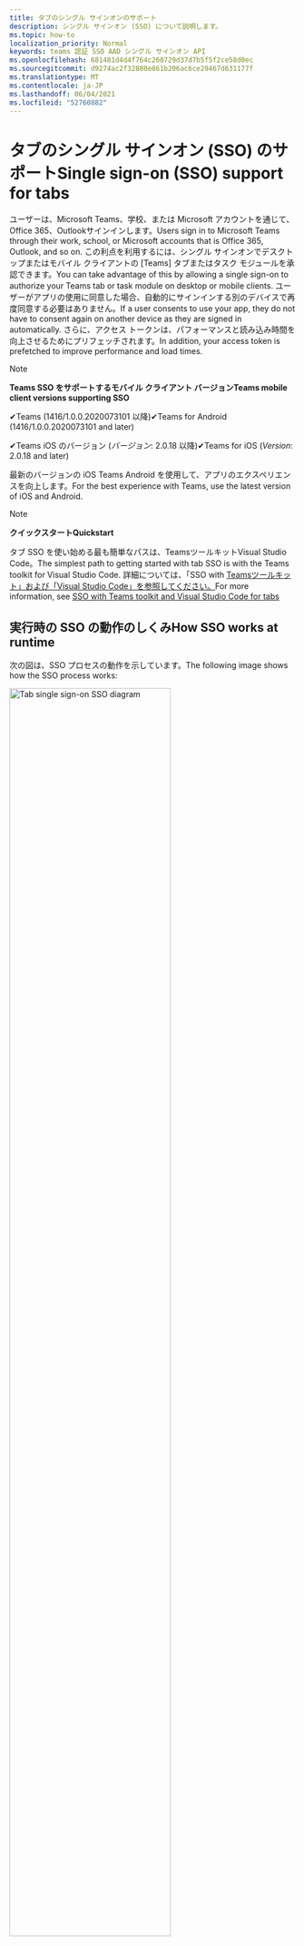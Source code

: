 ```yaml
---
title: タブのシングル サインオンのサポート
description: シングル サインオン (SSO) について説明します。
ms.topic: how-to
localization_priority: Normal
keywords: teams 認証 SSO AAD シングル サインオン API
ms.openlocfilehash: 681481d4d4f764c260729d37d7b5f5f2ce58d0ec
ms.sourcegitcommit: d9274ac2f32880e861b206ac6ce29467d631177f
ms.translationtype: MT
ms.contentlocale: ja-JP
ms.lasthandoff: 06/04/2021
ms.locfileid: "52760882"
---
```

# <a name="single-sign-on-sso-support-for-tabs"></a><span data-ttu-id="c0a60-104">タブのシングル サインオン (SSO) のサポート</span><span class="sxs-lookup"><span data-stu-id="c0a60-104">Single sign-on (SSO) support for tabs</span></span>

<span data-ttu-id="c0a60-105">ユーザーは、Microsoft Teams、学校、または Microsoft アカウントを通じて、Office 365、Outlookサインインします。</span><span class="sxs-lookup"><span data-stu-id="c0a60-105">Users sign in to Microsoft Teams through their work, school, or Microsoft accounts that is Office 365, Outlook, and so on.</span></span> <span data-ttu-id="c0a60-106">この利点を利用するには、シングル サインオンでデスクトップまたはモバイル クライアントの [Teams] タブまたはタスク モジュールを承認できます。</span><span class="sxs-lookup"><span data-stu-id="c0a60-106">You can take advantage of this by allowing a single sign-on to authorize your Teams tab or task module on desktop or mobile clients.</span></span> <span data-ttu-id="c0a60-107">ユーザーがアプリの使用に同意した場合、自動的にサインインする別のデバイスで再度同意する必要はありません。</span><span class="sxs-lookup"><span data-stu-id="c0a60-107">If a user consents to use your app, they do not have to consent again on another device as they are signed in automatically.</span></span> <span data-ttu-id="c0a60-108">さらに、アクセス トークンは、パフォーマンスと読み込み時間を向上させるためにプリフェッチされます。</span><span class="sxs-lookup"><span data-stu-id="c0a60-108">In addition, your access token is prefetched to improve performance and load times.</span></span>

> [!NOTE]
> <span data-ttu-id="c0a60-109">**Teams SSO をサポートするモバイル クライアント バージョン**</span><span class="sxs-lookup"><span data-stu-id="c0a60-109">**Teams mobile client versions supporting SSO**</span></span>  
>
> <span data-ttu-id="c0a60-110">✔Teams (1416/1.0.0.2020073101 以降)</span><span class="sxs-lookup"><span data-stu-id="c0a60-110">✔Teams for Android (1416/1.0.0.2020073101 and later)</span></span>
>
> <span data-ttu-id="c0a60-111">✔Teams iOS のバージョン (_バージョン_: 2.0.18 以降)</span><span class="sxs-lookup"><span data-stu-id="c0a60-111">✔Teams for iOS (_Version_: 2.0.18 and later)</span></span>  
>
> <span data-ttu-id="c0a60-112">最新のバージョンの iOS Teams Android を使用して、アプリのエクスペリエンスを向上します。</span><span class="sxs-lookup"><span data-stu-id="c0a60-112">For the best experience with Teams, use the latest version of iOS and Android.</span></span>

> [!NOTE]
> <span data-ttu-id="c0a60-113">**クイックスタート**</span><span class="sxs-lookup"><span data-stu-id="c0a60-113">**Quickstart**</span></span>  
>
> <span data-ttu-id="c0a60-114">タブ SSO を使い始める最も簡単なパスは、TeamsツールキットVisual Studio Code。</span><span class="sxs-lookup"><span data-stu-id="c0a60-114">The simplest path to getting started with tab SSO is with the Teams toolkit for Visual Studio Code.</span></span> <span data-ttu-id="c0a60-115">詳細については、「SSO with [Teamsツールキット」および「Visual Studio Code」を参照してください。](../../../toolkit/visual-studio-code-tab-sso.md)</span><span class="sxs-lookup"><span data-stu-id="c0a60-115">For more information, see [SSO with Teams toolkit and Visual Studio Code for tabs](../../../toolkit/visual-studio-code-tab-sso.md)</span></span>

## <a name="how-sso-works-at-runtime"></a><span data-ttu-id="c0a60-116">実行時の SSO の動作のしくみ</span><span class="sxs-lookup"><span data-stu-id="c0a60-116">How SSO works at runtime</span></span>

<span data-ttu-id="c0a60-117">次の図は、SSO プロセスの動作を示しています。</span><span class="sxs-lookup"><span data-stu-id="c0a60-117">The following image shows how the SSO process works:</span></span>

<!-- markdownlint-disable MD033 -->
<img src="~/assets/images/tabs/tabs-sso-diagram.png" alt="Tab single sign-on SSO diagram" width="75%"/>

1. <span data-ttu-id="c0a60-118">タブでは、JavaScript 呼び出しが `getAuthToken()`に対してなされます。</span><span class="sxs-lookup"><span data-stu-id="c0a60-118">In the tab, a JavaScript call is made to `getAuthToken()`.</span></span> <span data-ttu-id="c0a60-119">これにより、Teamsアプリケーションの認証トークンを取得する必要があります。</span><span class="sxs-lookup"><span data-stu-id="c0a60-119">This tells Teams to obtain an authentication token for the tab application.</span></span>
2. <span data-ttu-id="c0a60-120">現在のユーザーが初めてタブ アプリケーションを使用する場合は、同意が必要な場合は同意を求める要求プロンプトや、2 要素認証などのステップアップ認証を処理する要求プロンプトが表示されます。</span><span class="sxs-lookup"><span data-stu-id="c0a60-120">If this is the first time the current user has used your tab application, there is a request prompt to consent if consent is required or to handle step-up authentication such as two-factor authentication.</span></span>
3. <span data-ttu-id="c0a60-121">Teamsユーザーに対して、Azure Active Directory (AAD) エンドポイントからタブ アプリケーション トークンを要求します。</span><span class="sxs-lookup"><span data-stu-id="c0a60-121">Teams requests the tab application token from the Azure Active Directory (AAD) endpoint for the current user.</span></span>
4. <span data-ttu-id="c0a60-122">AAD は、タブ アプリケーション トークンをアプリケーションのTeamsします。</span><span class="sxs-lookup"><span data-stu-id="c0a60-122">AAD sends the tab application token to the Teams application.</span></span>
5. <span data-ttu-id="c0a60-123">Teamsによって返される結果オブジェクトの一部としてタブ アプリケーション トークンをタブに送信 `getAuthToken()` します。</span><span class="sxs-lookup"><span data-stu-id="c0a60-123">Teams sends the tab application token to the tab as part of the result object returned by the `getAuthToken()` call.</span></span>
6. <span data-ttu-id="c0a60-124">トークンは JavaScript を使用してタブ アプリケーションで解析され、ユーザーのメール アドレスなどの必要な情報を抽出します。</span><span class="sxs-lookup"><span data-stu-id="c0a60-124">The token is parsed in the tab application using JavaScript, to extract required information, such as the user's email address.</span></span>

> [!NOTE]
> <span data-ttu-id="c0a60-125">この API は、電子メール、プロファイル、および OpenId であるユーザー レベル API の制限されたセット `getAuthToken()` offline_access有効です。</span><span class="sxs-lookup"><span data-stu-id="c0a60-125">The `getAuthToken()` is only valid for consenting to a limited set of user-level APIs that is email, profile, offline_access and OpenId.</span></span> <span data-ttu-id="c0a60-126">または など、他のスコープGraphには使用 `User.Read` されません `Mail.Read` 。</span><span class="sxs-lookup"><span data-stu-id="c0a60-126">It is not used for further Graph scopes such as `User.Read` or `Mail.Read`.</span></span> <span data-ttu-id="c0a60-127">推奨される回避策については、その他の[スコープGraph参照してください](#apps-that-require-additional-graph-scopes)。</span><span class="sxs-lookup"><span data-stu-id="c0a60-127">For suggested workarounds, see [additional Graph scopes](#apps-that-require-additional-graph-scopes).</span></span>

<span data-ttu-id="c0a60-128">SSO API は、Web コンテンツを [埋め込むタスク](../../../task-modules-and-cards/what-are-task-modules.md) モジュールでも機能します。</span><span class="sxs-lookup"><span data-stu-id="c0a60-128">The SSO API also works in [task modules](../../../task-modules-and-cards/what-are-task-modules.md) that embed web content.</span></span>

## <a name="develop-an-sso-microsoft-teams-tab"></a><span data-ttu-id="c0a60-129">[SSO] タブMicrosoft Teamsする</span><span class="sxs-lookup"><span data-stu-id="c0a60-129">Develop an SSO Microsoft Teams tab</span></span>

<span data-ttu-id="c0a60-130">このセクションでは、SSO を使用する [Teams] タブの作成に関連するタスクについて説明します。</span><span class="sxs-lookup"><span data-stu-id="c0a60-130">This section describes the tasks involved in creating a Teams tab that uses SSO.</span></span> <span data-ttu-id="c0a60-131">これらのタスクは言語とフレームワークに依存しないタスクです。</span><span class="sxs-lookup"><span data-stu-id="c0a60-131">These tasks are language- and framework-agnostic.</span></span>

### <a name="1-create-your-aad-application"></a><span data-ttu-id="c0a60-132">1. AAD アプリケーションを作成する</span><span class="sxs-lookup"><span data-stu-id="c0a60-132">1. Create your AAD application</span></span>

<span data-ttu-id="c0a60-133">**AAD ポータルの概要に [アプリケーションを登録](https://azure.microsoft.com/features/azure-portal/) するには**</span><span class="sxs-lookup"><span data-stu-id="c0a60-133">**To register your application in the [AAD portal](https://azure.microsoft.com/features/azure-portal/) overview**</span></span>

1. <span data-ttu-id="c0a60-134">[AAD アプリケーション ID を取得します](/azure/active-directory/develop/howto-create-service-principal-portal#get-values-for-signing-in)。</span><span class="sxs-lookup"><span data-stu-id="c0a60-134">Get your [AAD Application ID](/azure/active-directory/develop/howto-create-service-principal-portal#get-values-for-signing-in).</span></span> 
1. <span data-ttu-id="c0a60-135">アプリケーションが AAD エンドポイントに必要なアクセス許可を指定し、必要に応じてGraph。</span><span class="sxs-lookup"><span data-stu-id="c0a60-135">Specify the permissions that your application needs for the AAD endpoint and, optionally, Graph.</span></span>
1. <span data-ttu-id="c0a60-136">[デスクトップ、web、Teams](/azure/active-directory/develop/howto-create-service-principal-portal#configure-access-policies-on-resources)アプリケーションのアクセス許可を付与します。</span><span class="sxs-lookup"><span data-stu-id="c0a60-136">[Grant permissions](/azure/active-directory/develop/howto-create-service-principal-portal#configure-access-policies-on-resources) for Teams desktop, web, and mobile applications.</span></span>
1. <span data-ttu-id="c0a60-137">[スコープのTeams] ボタンを選択し、開くパネルで [スコープ名] とaccess_as_user **を\*\*\*\*入力** します。</span><span class="sxs-lookup"><span data-stu-id="c0a60-137">Pre-authorize Teams by selecting the **Add a scope** button and in the panel that opens, enter **access_as_user** as the **Scope name**.</span></span>

> [!NOTE]
> <span data-ttu-id="c0a60-138">以下の重要な制限を知る必要があります。</span><span class="sxs-lookup"><span data-stu-id="c0a60-138">There are some important restrictions that you must know:</span></span>
>
> * <span data-ttu-id="c0a60-139">API のアクセス許可Graphユーザー レベルのアクセス許可 (電子メール、プロファイル、offline_access OpenId) だけがサポートされます。</span><span class="sxs-lookup"><span data-stu-id="c0a60-139">Only user-level Graph API permissions are supported that is, email, profile, offline_access, OpenId.</span></span> <span data-ttu-id="c0a60-140">その他のスコープ (Graphアクセスできる必要がある場合は、推奨 `User.Read` `Mail.Read` される回避策を[参照してください](#apps-that-require-additional-graph-scopes)。</span><span class="sxs-lookup"><span data-stu-id="c0a60-140">If you must have access to other Graph scopes such as `User.Read` or `Mail.Read`, see [recommended workaround](#apps-that-require-additional-graph-scopes).</span></span>
> * <span data-ttu-id="c0a60-141">アプリケーションのドメイン名は、AAD アプリケーションに登録したドメイン名と同じ名前にすることが重要です。</span><span class="sxs-lookup"><span data-stu-id="c0a60-141">It is important that your application's domain name is the same as the domain name you have registered for your AAD application.</span></span>
> * <span data-ttu-id="c0a60-142">現在、アプリごとに複数のドメインはサポートされていません。</span><span class="sxs-lookup"><span data-stu-id="c0a60-142">Currently multiple domains per app are not supported.</span></span>

<span data-ttu-id="c0a60-143">**AAD ポータルを使用してアプリを登録するには**</span><span class="sxs-lookup"><span data-stu-id="c0a60-143">**To register your app through the AAD portal**</span></span>

1. <span data-ttu-id="c0a60-144">AAD アプリ登録ポータルに [新しいアプリケーションを登録](https://go.microsoft.com/fwlink/?linkid=2083908) します。</span><span class="sxs-lookup"><span data-stu-id="c0a60-144">Register a new application in the [AAD App Registrations](https://go.microsoft.com/fwlink/?linkid=2083908) portal.</span></span>
1. <span data-ttu-id="c0a60-145">[新規 **登録] を選択します**。</span><span class="sxs-lookup"><span data-stu-id="c0a60-145">Select **New Registration**.</span></span> <span data-ttu-id="c0a60-146">[ **アプリケーションの登録] ページ** が表示されます。</span><span class="sxs-lookup"><span data-stu-id="c0a60-146">The **Register an application** page appears.</span></span>
1. <span data-ttu-id="c0a60-147">[アプリケーションの **登録] ページで** 、次の値を入力します。</span><span class="sxs-lookup"><span data-stu-id="c0a60-147">In the **Register an application** page, enter the following values:</span></span>
    1. <span data-ttu-id="c0a60-148">アプリの **[名前]** を入力します。</span><span class="sxs-lookup"><span data-stu-id="c0a60-148">Enter a **Name** for your app.</span></span>
    2. <span data-ttu-id="c0a60-149">[サポートされている **アカウントの種類] を選択し、[** 単一テナント] または [マルチテナント アカウントの種類] を選択します。</span><span class="sxs-lookup"><span data-stu-id="c0a60-149">Choose the **Supported account types**, select single tenant or multitenant account type.</span></span> <span data-ttu-id="c0a60-150">¹</span><span class="sxs-lookup"><span data-stu-id="c0a60-150">¹</span></span>
    * <span data-ttu-id="c0a60-151">**[リダイレクト URI]** を空のままにします。</span><span class="sxs-lookup"><span data-stu-id="c0a60-151">Leave **Redirect URI** empty.</span></span>
    3. <span data-ttu-id="c0a60-152">**[登録]** を選択します。</span><span class="sxs-lookup"><span data-stu-id="c0a60-152">Choose **Register**.</span></span>
1. <span data-ttu-id="c0a60-153">[概要] ページで、アプリケーション **(クライアント) ID をコピーして保存します**。</span><span class="sxs-lookup"><span data-stu-id="c0a60-153">On the overview page, copy and save the **Application (client) ID**.</span></span> <span data-ttu-id="c0a60-154">アプリケーション マニフェストを更新する際には、後でTeams必要があります。</span><span class="sxs-lookup"><span data-stu-id="c0a60-154">You must have it later when updating your Teams application manifest.</span></span>
1. <span data-ttu-id="c0a60-155">[**管理**] で [**API の公開**] を選択します。</span><span class="sxs-lookup"><span data-stu-id="c0a60-155">Under **Manage**, select **Expose an API**.</span></span>

    > [!NOTE]
    > <span data-ttu-id="c0a60-156">ボットとタブを使用してアプリを作成する場合は、アプリケーション ID URI を次のように入力します `api://fully-qualified-domain-name.com/botid-{YourBotId}` 。</span><span class="sxs-lookup"><span data-stu-id="c0a60-156">If you are building an app with a bot and a tab, enter the Application ID URI as `api://fully-qualified-domain-name.com/botid-{YourBotId}`.</span></span>

1. <span data-ttu-id="c0a60-157">[設定 **] リンクを** 選択して、 の形式でアプリケーション ID URI を生成します `api://{AppID}` 。</span><span class="sxs-lookup"><span data-stu-id="c0a60-157">Select the **Set** link to generate the Application ID URI in the form of `api://{AppID}`.</span></span> <span data-ttu-id="c0a60-158">2 つのスラッシュと GUID の間に、末尾にスラッシュ "/" が付加された完全修飾ドメイン名を挿入します。</span><span class="sxs-lookup"><span data-stu-id="c0a60-158">Insert your fully qualified domain name with a forward slash "/" appended to the end, between the double forward slashes and the GUID.</span></span> <span data-ttu-id="c0a60-159">ID 全体に . の形式が必要です `api://fully-qualified-domain-name.com/{AppID}` 。</span><span class="sxs-lookup"><span data-stu-id="c0a60-159">The entire ID must have the form of `api://fully-qualified-domain-name.com/{AppID}`.</span></span> <span data-ttu-id="c0a60-160">² たとえば `api://subdomain.example.com/00000000-0000-0000-0000-000000000000` 、 .</span><span class="sxs-lookup"><span data-stu-id="c0a60-160">² For example, `api://subdomain.example.com/00000000-0000-0000-0000-000000000000`.</span></span> <span data-ttu-id="c0a60-161">完全修飾ドメイン名は、アプリが提供される人間が読み取り可能なドメイン名です。</span><span class="sxs-lookup"><span data-stu-id="c0a60-161">The fully qualified domain name is the human readable domain name from which your app is served.</span></span> <span data-ttu-id="c0a60-162">ngrok などのトンネリング サービスを使用している場合は、ngrok サブドメインが変更されるたびにこの値を更新する必要があります。</span><span class="sxs-lookup"><span data-stu-id="c0a60-162">If you are using a tunneling service such as ngrok, you must update this value whenever your ngrok subdomain changes.</span></span>
1. <span data-ttu-id="c0a60-163">**[スコープの追加]** を選択します。</span><span class="sxs-lookup"><span data-stu-id="c0a60-163">Select **Add a scope**.</span></span> <span data-ttu-id="c0a60-164">開くパネルで、[スコープ名] **access_as_user** を **入力します**。</span><span class="sxs-lookup"><span data-stu-id="c0a60-164">In the panel that opens, enter **access_as_user** as the **Scope name**.</span></span>
1. <span data-ttu-id="c0a60-165">[同意 **できるWho] ボックスに、「\*\*\*\*管理者とユーザー」と入力します**。</span><span class="sxs-lookup"><span data-stu-id="c0a60-165">In the **Who can consent?** box, enter **Admins and users**.</span></span>
1. <span data-ttu-id="c0a60-166">スコープに適した値を使用して管理者とユーザーの同意のプロンプトを構成するための詳細をボックスに入力 `access_as_user` します。</span><span class="sxs-lookup"><span data-stu-id="c0a60-166">Enter the details in the boxes for configuring the admin and user consent prompts with values that are appropriate for the `access_as_user` scope:</span></span>
    * <span data-ttu-id="c0a60-167">**管理者の同意タイトル:** チームはユーザーのプロフィールにアクセスできます。</span><span class="sxs-lookup"><span data-stu-id="c0a60-167">**Admin consent title:** Teams can access the user’s profile.</span></span>
    * <span data-ttu-id="c0a60-168">**管理者の同意の** 説明: Teamsアプリの Web API を現在のユーザーとして呼び出す場合があります。</span><span class="sxs-lookup"><span data-stu-id="c0a60-168">**Admin consent description**: Teams can call the app’s web APIs as the current user.</span></span>
    * <span data-ttu-id="c0a60-169">**ユーザーの同意タイトル**: Teamsにアクセスして、ユーザーに代わって要求を行うことができます。</span><span class="sxs-lookup"><span data-stu-id="c0a60-169">**User consent title**: Teams can access your profile and make requests on your behalf.</span></span>
    * <span data-ttu-id="c0a60-170">**ユーザーの同意の説明: Teams** と同じ権限でこのアプリの API を呼び出す場合があります。</span><span class="sxs-lookup"><span data-stu-id="c0a60-170">**User consent description:** Teams can call this app’s APIs with the same rights as you have.</span></span>
1. <span data-ttu-id="c0a60-171">**[状態]** が **[有効]** に設定されていることを確認してください。</span><span class="sxs-lookup"><span data-stu-id="c0a60-171">Ensure that **State** is set to **Enabled**.</span></span>
1. <span data-ttu-id="c0a60-172">[スコープ **の追加] を** 選択して詳細を保存します。</span><span class="sxs-lookup"><span data-stu-id="c0a60-172">Select **Add scope** to save the details.</span></span> <span data-ttu-id="c0a60-173">テキスト フィールドの下に表示 **されるスコープ** 名のドメイン 部分は、前の手順で設定した **アプリケーション ID** URI と自動的に一致し、末尾に追加 `/access_as_user` する必要があります `api://subdomain.example.com/00000000-0000-0000-0000-000000000000/access_as_user` 。</span><span class="sxs-lookup"><span data-stu-id="c0a60-173">The domain part of the **Scope name** displayed below the text field must automatically match the **Application ID** URI set in the previous step, with `/access_as_user` appended to the end `api://subdomain.example.com/00000000-0000-0000-0000-000000000000/access_as_user`.</span></span>
1. <span data-ttu-id="c0a60-174">[承認済 **みクライアント アプリケーション** ] セクションで、アプリの Web アプリケーションに対して承認するアプリケーションを特定します。</span><span class="sxs-lookup"><span data-stu-id="c0a60-174">In the **Authorized client applications** section, identify the applications that you want to authorize for your app’s web application.</span></span> <span data-ttu-id="c0a60-175">[クライアント **アプリケーションの追加] を選択します**。</span><span class="sxs-lookup"><span data-stu-id="c0a60-175">Select **Add a client application**.</span></span> <span data-ttu-id="c0a60-176">次の各クライアント ID を入力し、前の手順で作成した承認済みスコープを選択します。</span><span class="sxs-lookup"><span data-stu-id="c0a60-176">Enter each of the following client IDs and select the authorized scope you created in the previous step:</span></span>
    * <span data-ttu-id="c0a60-177">`1fec8e78-bce4-4aaf-ab1b-5451cc387264`モバイルTeamsデスクトップ アプリケーションの場合。</span><span class="sxs-lookup"><span data-stu-id="c0a60-177">`1fec8e78-bce4-4aaf-ab1b-5451cc387264` for Teams mobile or desktop application.</span></span>
    * <span data-ttu-id="c0a60-178">`5e3ce6c0-2b1f-4285-8d4b-75ee78787346`web アプリケーションTeamsの場合。</span><span class="sxs-lookup"><span data-stu-id="c0a60-178">`5e3ce6c0-2b1f-4285-8d4b-75ee78787346` for Teams web application.</span></span>
1. <span data-ttu-id="c0a60-179">**[API のアクセス許可] に移動します**。</span><span class="sxs-lookup"><span data-stu-id="c0a60-179">Navigate to **API Permissions**.</span></span> <span data-ttu-id="c0a60-180">[**アクセス許可を**  >  **追加する] Graph** 委任されたアクセス許可を選択し、次のアクセス許可を API から  >  Graphします。</span><span class="sxs-lookup"><span data-stu-id="c0a60-180">Select **Add a permission** > **Microsoft Graph** > **Delegated permissions**, then add the following permissions from Graph API:</span></span>
    * <span data-ttu-id="c0a60-181">User.Read は既定で有効になっています</span><span class="sxs-lookup"><span data-stu-id="c0a60-181">User.Read enabled by default</span></span>
    * <span data-ttu-id="c0a60-182">メール</span><span class="sxs-lookup"><span data-stu-id="c0a60-182">email</span></span>
    * <span data-ttu-id="c0a60-183">offline_access</span><span class="sxs-lookup"><span data-stu-id="c0a60-183">offline_access</span></span>
    * <span data-ttu-id="c0a60-184">OpenId</span><span class="sxs-lookup"><span data-stu-id="c0a60-184">OpenId</span></span>
    * <span data-ttu-id="c0a60-185">profile</span><span class="sxs-lookup"><span data-stu-id="c0a60-185">profile</span></span>

1. <span data-ttu-id="c0a60-186">[認証] **に移動します**。</span><span class="sxs-lookup"><span data-stu-id="c0a60-186">Navigate to **Authentication**.</span></span>

    <span data-ttu-id="c0a60-187">アプリに IT 管理者の同意が与えされていない場合、ユーザーはアプリを初めて使用する場合に同意する必要があります。</span><span class="sxs-lookup"><span data-stu-id="c0a60-187">If an app has not been granted IT admin consent, users have to provide consent the first time they use an app.</span></span>

    <span data-ttu-id="c0a60-188">リダイレクト URI を入力するには、次のコマンドを使用します。</span><span class="sxs-lookup"><span data-stu-id="c0a60-188">To enter a redirect URI:</span></span>
    * <span data-ttu-id="c0a60-189">[プラットフォーム **の追加] を選択します**。</span><span class="sxs-lookup"><span data-stu-id="c0a60-189">Select **Add a platform**.</span></span>
    * <span data-ttu-id="c0a60-190">**[Web] を選択します**。</span><span class="sxs-lookup"><span data-stu-id="c0a60-190">Select **web**.</span></span>
    * <span data-ttu-id="c0a60-191">アプリの **リダイレクト URI** を入力します。</span><span class="sxs-lookup"><span data-stu-id="c0a60-191">Enter the **redirect URI** for your app.</span></span> <span data-ttu-id="c0a60-192">これは、成功した暗黙的な付与フローがユーザーをリダイレクトするページです。</span><span class="sxs-lookup"><span data-stu-id="c0a60-192">This is the page where a successful implicit grant flow redirects the user.</span></span> <span data-ttu-id="c0a60-193">これは、手順 5 で入力した完全修飾ドメイン名の後に、認証応答が送信される API ルートと同じです。</span><span class="sxs-lookup"><span data-stu-id="c0a60-193">This is the same fully qualified domain name that you entered in step 5 followed by the API route where an authentication response is sent.</span></span> <span data-ttu-id="c0a60-194">次のサンプルに従う場合は、Teamsです `https://subdomain.example.com/auth-end` 。</span><span class="sxs-lookup"><span data-stu-id="c0a60-194">If you are following any of the Teams samples, this is `https://subdomain.example.com/auth-end`.</span></span>

    <span data-ttu-id="c0a60-195">次のボックスをチェックして暗黙的な付与を有効にする: ✔ ID トークン✔アクセス トークン</span><span class="sxs-lookup"><span data-stu-id="c0a60-195">Enable implicit grant by checking the following boxes:  ✔ ID Token  ✔ Access Token</span></span>

<span data-ttu-id="c0a60-196">お疲れさまでした。</span><span class="sxs-lookup"><span data-stu-id="c0a60-196">Congratulations!</span></span> <span data-ttu-id="c0a60-197">タブ SSO アプリを続行するためのアプリ登録の前提条件が完了しました。</span><span class="sxs-lookup"><span data-stu-id="c0a60-197">You have completed the app registration prerequisites to proceed with your tab SSO app.</span></span>

> [!NOTE]
>
> * <span data-ttu-id="c0a60-198">¹ AAD アプリが Teams で認証要求を行うのと同じテナントに登録されている場合、ユーザーは同意を求めれなく、アクセス トークンがすぐ付与されます。</span><span class="sxs-lookup"><span data-stu-id="c0a60-198">¹ If your AAD app is registered in the same tenant where you are making an authentication request in Teams, the user cannot be asked to consent and is granted an access token right away.</span></span> <span data-ttu-id="c0a60-199">ユーザーは、AAD アプリが別のテナントに登録されている場合にのみ、これらのアクセス許可に同意します。</span><span class="sxs-lookup"><span data-stu-id="c0a60-199">Users only consent to these permissions if the AAD app is registered in a different tenant.</span></span>
> * <span data-ttu-id="c0a60-200">² カスタム ドメインが AAD に追加されていない場合は、ホスト名が既に所有されているドメインに基づいていなければならないというエラーが表示されます。</span><span class="sxs-lookup"><span data-stu-id="c0a60-200">² If the custom domain is not added to AAD, you get an error stating that the host name must not be based on an already owned domain.</span></span> <span data-ttu-id="c0a60-201">カスタム ドメインを AAD に追加して登録するには [、AAD](/azure/active-directory/fundamentals/add-custom-domain) にカスタム ドメイン名を追加する手順に従い、手順 5 を繰り返します。</span><span class="sxs-lookup"><span data-stu-id="c0a60-201">To add custom domain to AAD and register it, follow the [add a custom domain name to AAD](/azure/active-directory/fundamentals/add-custom-domain) procedure, and then repeat step 5.</span></span> <span data-ttu-id="c0a60-202">このエラーは、テナントの管理者資格情報でサインインしていない場合Office 365できます。</span><span class="sxs-lookup"><span data-stu-id="c0a60-202">You can also get this error if you are not signed in with Admin credentials in the Office 365 tenancy.</span></span>
> * <span data-ttu-id="c0a60-203">返されるアクセス トークンでユーザー プリンシパル名 (UPN) を受信していない場合は、AAD でオプションの[](/azure/active-directory/develop/active-directory-optional-claims)クレームとして追加できます。</span><span class="sxs-lookup"><span data-stu-id="c0a60-203">If you are not receiving the user principal name (UPN)) in the returned access token, you can add it as an [optional claim](/azure/active-directory/develop/active-directory-optional-claims) in AAD.</span></span>

### <a name="2-update-your-teams-application-manifest"></a><span data-ttu-id="c0a60-204">2. アプリケーション マニフェストTeams更新する</span><span class="sxs-lookup"><span data-stu-id="c0a60-204">2. Update your Teams application manifest</span></span>

<span data-ttu-id="c0a60-205">次のコードを使用して、新しいプロパティをマニフェストにTeamsします。</span><span class="sxs-lookup"><span data-stu-id="c0a60-205">Use the following code to add new properties to your Teams manifest:</span></span>

```json
"webApplicationInfo": {
  "id": "00000000-0000-0000-0000-000000000000",
  "resource": "api://subdomain.example.com/00000000-0000-0000-0000-000000000000"
}
```

* <span data-ttu-id="c0a60-206">**WebApplicationInfo** は、次の要素の親です。</span><span class="sxs-lookup"><span data-stu-id="c0a60-206">**WebApplicationInfo** is the parent of the following elements:</span></span>

> [!div class="checklist"]
> * <span data-ttu-id="c0a60-207">**id** - アプリケーションのクライアント ID。</span><span class="sxs-lookup"><span data-stu-id="c0a60-207">**id** - The client ID of the application.</span></span> <span data-ttu-id="c0a60-208">これは、Azure アプリケーションへのアプリケーションの登録の一環として取得したアプリケーション ID AD。</span><span class="sxs-lookup"><span data-stu-id="c0a60-208">This is the application ID that you obtained as part of registering the application with Azure AD.</span></span>
>* <span data-ttu-id="c0a60-209">**resource** - アプリケーションのドメインとサブドメイン。</span><span class="sxs-lookup"><span data-stu-id="c0a60-209">**resource** - The domain and subdomain of your application.</span></span> <span data-ttu-id="c0a60-210">これは、手順 6 で作成するときに登録したのと同じ URI (プロトコルを含む `api://` ) `scope` です。</span><span class="sxs-lookup"><span data-stu-id="c0a60-210">This is the same URI (including the `api://` protocol) that you registered when creating your `scope` in step 6.</span></span> <span data-ttu-id="c0a60-211">リソースにパスを `access_as_user` 含めなけれ。</span><span class="sxs-lookup"><span data-stu-id="c0a60-211">You must not include the `access_as_user` path in your resource.</span></span> <span data-ttu-id="c0a60-212">この URI のドメイン部分は、アプリケーション マニフェストの URL で使用されるサブドメインを含むドメインTeams必要があります。</span><span class="sxs-lookup"><span data-stu-id="c0a60-212">The domain part of this URI must match the domain, including any subdomains, used in the URLs of your Teams application manifest.</span></span>

> [!NOTE]
>
>* <span data-ttu-id="c0a60-213">AAD アプリのリソースは、通常、サイト URL のルートと appID (たとえば) です `api://subdomain.example.com/00000000-0000-0000-0000-000000000000` 。</span><span class="sxs-lookup"><span data-stu-id="c0a60-213">The resource for an AAD app is usually the root of its site URL and the appID (e.g. `api://subdomain.example.com/00000000-0000-0000-0000-000000000000`).</span></span> <span data-ttu-id="c0a60-214">この値は、要求が同じドメインから送信されるのを確認するためにも使用されます。</span><span class="sxs-lookup"><span data-stu-id="c0a60-214">This value is also used to ensure your request is coming from the same domain.</span></span> <span data-ttu-id="c0a60-215">タブの `contentURL` リソース プロパティと同じドメインが使用されます。</span><span class="sxs-lookup"><span data-stu-id="c0a60-215">Ensure that the `contentURL` for your tab uses the same domains as your resource property.</span></span>
>* <span data-ttu-id="c0a60-216">フィールドを実装するには、マニフェスト バージョン 1.5 以上を使用する必要 `webApplicationInfo` があります。</span><span class="sxs-lookup"><span data-stu-id="c0a60-216">You must use manifest version 1.5 or higher to implement the `webApplicationInfo` field.</span></span>

### <a name="3-get-an-authentication-token-from-your-client-side-code"></a><span data-ttu-id="c0a60-217">3. クライアント側コードから認証トークンを取得する</span><span class="sxs-lookup"><span data-stu-id="c0a60-217">3. Get an authentication token from your client-side code</span></span>

<span data-ttu-id="c0a60-218">次の認証 API を使用します。</span><span class="sxs-lookup"><span data-stu-id="c0a60-218">Use the following authentication API:</span></span>

```javascript
var authTokenRequest = {
  successCallback: function(result) { console.log("Success: " + result); },
  failureCallback: function(error) { console.log("Failure: " + error); }
};
microsoftTeams.authentication.getAuthToken(authTokenRequest);
```

<span data-ttu-id="c0a60-219">ユーザー レベルのアクセス許可を呼び出し、追加のユーザーの同意が必要な場合は、追加の同意を付与するためのダイアログ `getAuthToken` がユーザーに表示されます。</span><span class="sxs-lookup"><span data-stu-id="c0a60-219">When you call `getAuthToken` - and additional user consent is required for user-level permissions, a dialog is shown to the user to grant additional consent.</span></span>

<span data-ttu-id="c0a60-220">成功コールバックでアクセス トークンを受信した後、アクセス トークンをデコードして、そのトークンに関連付けられているクレームを表示できます。</span><span class="sxs-lookup"><span data-stu-id="c0a60-220">After you receive the access token in the success callback, you can decode the access token to view the claims associated with that token.</span></span> <span data-ttu-id="c0a60-221">必要に応じて、アクセス トークンを手動でコピーしてツールに貼り付[](https://jwt.ms/)けます (コンテンツを jwt.ms など)。</span><span class="sxs-lookup"><span data-stu-id="c0a60-221">Optionally, you can manually copy and paste the access token into a tool, such as [jwt.ms](https://jwt.ms/) to inspect its contents.</span></span> <span data-ttu-id="c0a60-222">返されるアクセス トークンで UPN を受信していない場合は、AAD でオプションのクレーム [として](/azure/active-directory/develop/active-directory-optional-claims) 追加できます。</span><span class="sxs-lookup"><span data-stu-id="c0a60-222">If you are not receiving the UPN in the returned access token, you can add it as an [optional claim](/azure/active-directory/develop/active-directory-optional-claims) in AAD.</span></span>

<p>
    <img src="~/assets/images/tabs/tabs-sso-prompt.png" alt="Tab single sign-on SSO dialog prompt" width="75%"/>
</p>

## <a name="code-sample"></a><span data-ttu-id="c0a60-223">コード サンプル</span><span class="sxs-lookup"><span data-stu-id="c0a60-223">Code sample</span></span>

|<span data-ttu-id="c0a60-224">**サンプル名**</span><span class="sxs-lookup"><span data-stu-id="c0a60-224">**Sample name**</span></span>|<span data-ttu-id="c0a60-225">**説明**</span><span class="sxs-lookup"><span data-stu-id="c0a60-225">**Description**</span></span>|<span data-ttu-id="c0a60-226">**C#**</span><span class="sxs-lookup"><span data-stu-id="c0a60-226">**C#**</span></span>|<span data-ttu-id="c0a60-227">**Node.js**</span><span class="sxs-lookup"><span data-stu-id="c0a60-227">**Node.js**</span></span>|
|---------------|---------------|------|--------------|
| <span data-ttu-id="c0a60-228">タブ SSO</span><span class="sxs-lookup"><span data-stu-id="c0a60-228">Tab SSO</span></span> |<span data-ttu-id="c0a60-229">Microsoft Teamsのサンプル アプリ Azure AD SSO</span><span class="sxs-lookup"><span data-stu-id="c0a60-229">Microsoft Teams sample app for tabs Azure AD SSO</span></span>| [<span data-ttu-id="c0a60-230">View</span><span class="sxs-lookup"><span data-stu-id="c0a60-230">View</span></span>](https://github.com/OfficeDev/Microsoft-Teams-Samples/tree/main/samples/tab-sso/csharp)|<span data-ttu-id="c0a60-231">[表示](https://github.com/OfficeDev/Microsoft-Teams-Samples/blob/main/samples/tab-sso/nodejs)、</span><span class="sxs-lookup"><span data-stu-id="c0a60-231">[View](https://github.com/OfficeDev/Microsoft-Teams-Samples/blob/main/samples/tab-sso/nodejs),</span></span> </br>[<span data-ttu-id="c0a60-232">Teams Toolkit</span><span class="sxs-lookup"><span data-stu-id="c0a60-232">Teams Toolkit</span></span>](../../../toolkit/visual-studio-code-tab-sso.md)|

## <a name="known-limitations"></a><span data-ttu-id="c0a60-233">既知の制限</span><span class="sxs-lookup"><span data-stu-id="c0a60-233">Known limitations</span></span>

### <a name="apps-that-require-additional-graph-scopes"></a><span data-ttu-id="c0a60-234">追加のスコープを必要とするGraphアプリ</span><span class="sxs-lookup"><span data-stu-id="c0a60-234">Apps that require additional Graph scopes</span></span>

<span data-ttu-id="c0a60-235">SSO の現在の実装では、メール、プロファイル、offline_access、OpenId などのユーザー レベルのアクセス許可に対する同意のみを付与し、User.Read や Mail.Read などの他の API には同意しません。</span><span class="sxs-lookup"><span data-stu-id="c0a60-235">Our current implementation for SSO only grants consent for user-level permissions that is email, profile, offline_access, OpenId and not for other APIs such as User.Read or Mail.Read.</span></span> <span data-ttu-id="c0a60-236">アプリがスコープをさらにGraph場合は、次のセクションで有効にする回避策を示します。</span><span class="sxs-lookup"><span data-stu-id="c0a60-236">If your app needs further Graph scopes, the next section provides some enabling workarounds.</span></span>

#### <a name="tenant-admin-consent"></a><span data-ttu-id="c0a60-237">テナント管理者の同意</span><span class="sxs-lookup"><span data-stu-id="c0a60-237">Tenant Admin Consent</span></span>

<span data-ttu-id="c0a60-238">最も簡単な方法は、組織の代わりにテナント管理者に事前同意を得る方法です。</span><span class="sxs-lookup"><span data-stu-id="c0a60-238">The simplest approach is to get a tenant admin to pre-consent on behalf of the organization.</span></span> <span data-ttu-id="c0a60-239">つまり、ユーザーはこれらのスコープに同意する必要が無く、AAD の代理フローを使用してトークン サーバー側を自由に交換 [できます](/azure/active-directory/develop/v1-oauth2-on-behalf-of-flow)。</span><span class="sxs-lookup"><span data-stu-id="c0a60-239">This means users do not have to consent to these scopes and you can then be free to exchange the token server side using AAD’s [on-behalf-of flow](/azure/active-directory/develop/v1-oauth2-on-behalf-of-flow).</span></span> <span data-ttu-id="c0a60-240">この回避策は、社内の業務用アプリケーションでは受け入れ可能ですが、テナント管理者の承認に依存できないサードパーティの開発者には十分ではありません。</span><span class="sxs-lookup"><span data-stu-id="c0a60-240">This workaround is acceptable for internal line-of-business applications but is not enough for third-party developers who are not able to rely on tenant admin approval.</span></span>

<span data-ttu-id="c0a60-241">テナント管理者として組織に代わって同意する簡単な方法は、 を参照する方法です `https://login.microsoftonline.com/common/adminconsent?client_id=<AAD_App_ID>` 。</span><span class="sxs-lookup"><span data-stu-id="c0a60-241">A simple way of consenting on behalf of an organization as a tenant admin is to refer to `https://login.microsoftonline.com/common/adminconsent?client_id=<AAD_App_ID>`.</span></span>

#### <a name="ask-for-additional-consent-using-the-auth-api"></a><span data-ttu-id="c0a60-242">Auth API を使用して追加の同意を求める</span><span class="sxs-lookup"><span data-stu-id="c0a60-242">Ask for additional consent using the Auth API</span></span>

<span data-ttu-id="c0a60-243">Graph スコープを追加するもう 1 つの方法は、Azure AD 同意ダイアログ ボックスをポップアップする既存の Web ベース[の Azure AD](~/tabs/how-to/authentication/auth-tab-aad.md#navigate-to-the-authorization-page-from-your-popup-page)認証アプローチを使用して同意ダイアログを表示する方法です。</span><span class="sxs-lookup"><span data-stu-id="c0a60-243">Another approach for getting additional Graph scopes is to present a consent dialog using our existing [web-based Azure AD authentication approach](~/tabs/how-to/authentication/auth-tab-aad.md#navigate-to-the-authorization-page-from-your-popup-page) which involves popping up an Azure AD consent dialog box.</span></span> 

<span data-ttu-id="c0a60-244">**Auth API を使用して追加の同意を求めるには**</span><span class="sxs-lookup"><span data-stu-id="c0a60-244">**To ask for additional consent using the Auth API**</span></span>

1. <span data-ttu-id="c0a60-245">これらの追加の API へのアクセスを取得するには `getAuthToken()` 、AAD [on-half-Graph of](/azure/active-directory/develop/v2-oauth2-on-behalf-of-flow) flow を使用してサーバー側で交換する必要があります。</span><span class="sxs-lookup"><span data-stu-id="c0a60-245">The token retrieved using `getAuthToken()` needs to be exchanged server-side using AAD [on-behalf-of flow](/azure/active-directory/develop/v2-oauth2-on-behalf-of-flow) to get access to those additional Graph APIs.</span></span> <span data-ttu-id="c0a60-246">この交換に v2 Graphエンドポイントを使用してください。</span><span class="sxs-lookup"><span data-stu-id="c0a60-246">Ensure you use the v2 Graph endpoint for this exchange.</span></span>
2. <span data-ttu-id="c0a60-247">Exchange が失敗した場合、AAD は無効な付与例外を返します。</span><span class="sxs-lookup"><span data-stu-id="c0a60-247">If the exchange fails, AAD returns an invalid grant exception.</span></span> <span data-ttu-id="c0a60-248">通常、2 つのエラー メッセージの 1 つ、 `invalid_grant` または `interaction_required` .</span><span class="sxs-lookup"><span data-stu-id="c0a60-248">There are usually one of two error messages, `invalid_grant` or `interaction_required`.</span></span>
3. <span data-ttu-id="c0a60-249">交換が失敗した場合は、追加の同意を求める必要があります。</span><span class="sxs-lookup"><span data-stu-id="c0a60-249">When the exchange fails, you must ask for additional consent.</span></span> <span data-ttu-id="c0a60-250">ユーザーに追加の同意を許可するユーザー インターフェイス (UI) を表示します。</span><span class="sxs-lookup"><span data-stu-id="c0a60-250">Show some user interface (UI) asking the user to grant additional consent.</span></span> <span data-ttu-id="c0a60-251">この UI には、AAD 認証 API を使用して AAD 同意ダイアログ ボックスをトリガーする [ボタンが含まれる必要があります](~/concepts/authentication/auth-silent-aad.md)。</span><span class="sxs-lookup"><span data-stu-id="c0a60-251">This UI must include a button that triggers an AAD consent dialog box using our [AAD authentication API](~/concepts/authentication/auth-silent-aad.md).</span></span>
4. <span data-ttu-id="c0a60-252">AAD から追加の同意を求める場合は、クエリ文字列パラメーターを AAD に含める必要があります。それ以外の場合、AAD は追加のスコープを `prompt=consent` 求めずに[](~/tabs/how-to/authentication/auth-silent-aad.md#get-the-user-context)行います。</span><span class="sxs-lookup"><span data-stu-id="c0a60-252">When asking for additional consent from AAD, you must include `prompt=consent` in your [query-string-parameter](~/tabs/how-to/authentication/auth-silent-aad.md#get-the-user-context) to AAD, otherwise AAD does not ask for the additional scopes.</span></span>
    * <span data-ttu-id="c0a60-253">代わりに `?scope={scopes}`</span><span class="sxs-lookup"><span data-stu-id="c0a60-253">Instead of `?scope={scopes}`</span></span>
    * <span data-ttu-id="c0a60-254">これを使用する `?prompt=consent&scope={scopes}`</span><span class="sxs-lookup"><span data-stu-id="c0a60-254">Use this `?prompt=consent&scope={scopes}`</span></span>
    * <span data-ttu-id="c0a60-255">Mail.Read や User.Read など、ユーザーに求めるすべてのスコープ `{scopes}` が含まれるか確認します。</span><span class="sxs-lookup"><span data-stu-id="c0a60-255">Ensure that `{scopes}` includes all the scopes you are prompting the user for, for example, Mail.Read or User.Read.</span></span>
5. <span data-ttu-id="c0a60-256">ユーザーが追加のアクセス許可を付与したら、これらの追加 API へのアクセスを取得するために、フローの代理を再試行します。</span><span class="sxs-lookup"><span data-stu-id="c0a60-256">Once the user has granted additional permission, retry the on-behalf-of-flow to get access to these additional APIs.</span></span>

### <a name="non-aad-authentication"></a><span data-ttu-id="c0a60-257">AAD 以外の認証</span><span class="sxs-lookup"><span data-stu-id="c0a60-257">Non-AAD authentication</span></span>

<span data-ttu-id="c0a60-258">上記の認証ソリューションは、ID プロバイダーとして AAD をサポートするアプリとサービスでのみ機能します。</span><span class="sxs-lookup"><span data-stu-id="c0a60-258">The above-described authentication solution only works for apps and services that support AAD as an identity provider.</span></span> <span data-ttu-id="c0a60-259">AAD ベース以外のサービスを使用して認証するアプリは、ポップアップ ベースの Web 認証フローを引き続き [使用する必要があります](~/concepts/authentication.md)。</span><span class="sxs-lookup"><span data-stu-id="c0a60-259">Apps that want to authenticate using non-AAD based services must continue using the pop-up-based [web authentication flow](~/concepts/authentication.md).</span></span>

> [!NOTE]
> <span data-ttu-id="c0a60-260">SSO は、AAD B2C テナント内の顧客所有アプリでサポートされます。</span><span class="sxs-lookup"><span data-stu-id="c0a60-260">SSO is supported for customer owned apps within the AAD B2C tenants.</span></span>
